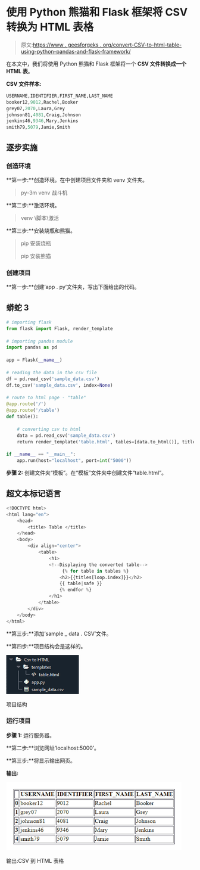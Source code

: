 # 使用 Python 熊猫和 Flask 框架将 CSV 转换为 HTML 表格

> 原文:[https://www . geesforgeks . org/convert-CSV-to-html-table-using-python-pandas-and-flask-framework/](https://www.geeksforgeeks.org/convert-csv-to-html-table-using-python-pandas-and-flask-framework/)

在本文中，我们将使用 Python 熊猫和 Flask 框架将一个 **CSV 文件转换成一个** **HTML 表**。

**CSV 文件样本:**

```py
USERNAME,IDENTIFIER,FIRST_NAME,LAST_NAME
booker12,9012,Rachel,Booker
grey07,2070,Laura,Grey
johnson81,4081,Craig,Johnson
jenkins46,9346,Mary,Jenkins
smith79,5079,Jamie,Smith
```

## 逐步实施

### **创造环境**

**第一步:**创造环境。在中创建项目文件夹和 venv 文件夹。

> py-3m venv 战斗机

**第二步:**激活环境。

> venv \脚本\激活

**第三步:**安装烧瓶和熊猫。

> pip 安装烧瓶
> 
> pip 安装熊猫

### **创建项目**

**第一步:**创建‘app . py’文件夹，写出下面给出的代码。

## 蟒蛇 3

```py
# importing flask
from flask import Flask, render_template

# importing pandas module
import pandas as pd

app = Flask(__name__)

# reading the data in the csv file
df = pd.read_csv('sample_data.csv')
df.to_csv('sample_data.csv', index=None)

# route to html page - "table"
@app.route('/')
@app.route('/table')
def table():

    # converting csv to html
    data = pd.read_csv('sample_data.csv')
    return render_template('table.html', tables=[data.to_html()], titles=[''])

if __name__ == "__main__":
    app.run(host="localhost", port=int("5000"))
```

**步骤 2:** 创建文件夹“模板”。在“模板”文件夹中创建文件“table.html”。

## 超文本标记语言

```py
<!DOCTYPE html>
<html lang="en">
    <head>
        <title> Table </title>              
    </head>
    <body>
        <div align="center">
            <table>
                <h1>
                <!--Displaying the converted table-->
                     {% for table in tables %}
                    <h2>{{titles[loop.index]}}</h2>                            
                    {{ table|safe }}
                    {% endfor %}     
                </h1> 
            </table>
        </div>
    </body>
</html>
```

**第三步:**添加‘sample _ data . CSV’文件。

**第四步:**项目结构会是这样的。

![](img/2a375fd6980738293320a8414ec4fce2.png)

项目结构

### **运行项目**

**步骤 1:** 运行服务器。

**第二步:**浏览网址‘localhost:5000’。

**第三步:**将显示输出网页。

**输出:**

![](img/1df47eaa3d55fe5702811c030f5fec9a.png)

输出:CSV 到 HTML 表格